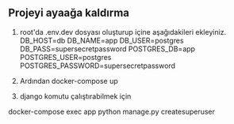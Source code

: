 ## Projeyi ayaağa kaldırma

1. root'da .env.dev dosyası oluşturup içine aşağıdakileri ekleyiniz.
DB_HOST=db
DB_NAME=app
DB_USER=postgres
DB_PASS=supersecretpassword
POSTGRES_DB=app
POSTGRES_USER=postgres
POSTGRES_PASSWORD=supersecretpassword

2. Ardından docker-compose up

3. django komutu çalıştırabilmek için

docker-compose exec app python manage.py createsuperuser

